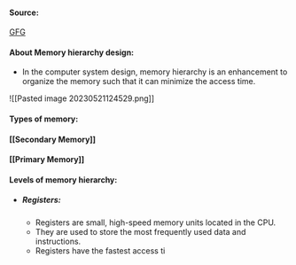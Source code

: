 #### Source:
[GFG](https://www.geeksforgeeks.org/memory-hierarchy-design-and-its-characteristics/)

#### About Memory hierarchy design:

* In the computer system design, memory hierarchy is an enhancement to organize the memory such that it can minimize the access time.


![[Pasted image 20230521124529.png]]


#### Types of memory:

#### [[Secondary Memory]]

#### [[Primary Memory]]


#### Levels of memory hierarchy:

* ##### Registers:
	* Registers are small, high-speed memory units located in the CPU.
	* They are used to store the most frequently used data and instructions.
	* Registers have the fastest access ti